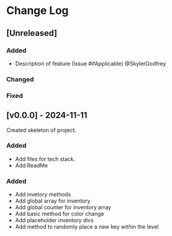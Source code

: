 
# Change Log
 
## [Unreleased]
 
### Added
- Description of feature (Issue #ifApplicable) @SkylerGodfrey
 
### Changed
 
### Fixed
 
## [v0.0.0] - 2024-11-11
  
Created skeleton of project. 
 
### Added
  - Add files for tech stack.
  - Add ReadMe

### Added
  - Add invetory methods
  - Add global array for inventory
  - Add global counter for inventory array
  - Add basic method for color change
  - Add placeholder inventory divs
  - Add method to randomly place a new key within the level